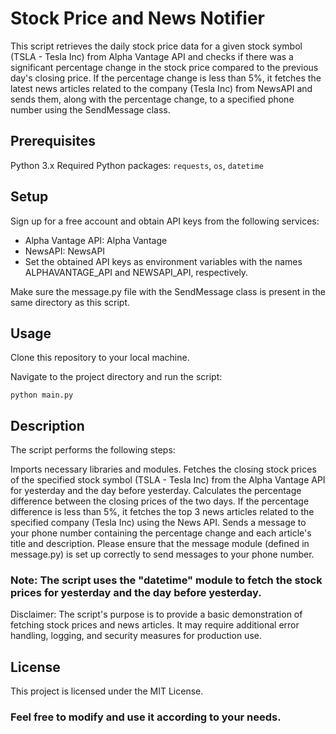 # Stock Price and News Notifier
This script retrieves the daily stock price data for a given stock symbol (TSLA - Tesla Inc) from Alpha Vantage API and checks if there was a significant percentage change in the stock price compared to the previous day's closing price. If the percentage change is less than 5%, it fetches the latest news articles related to the company (Tesla Inc) from NewsAPI and sends them, along with the percentage change, to a specified phone number using the SendMessage class.

## Prerequisites
Python 3.x
Required Python packages: `requests`, `os`, `datetime`

## Setup
Sign up for a free account and obtain API keys from the following services:

- Alpha Vantage API: Alpha Vantage
- NewsAPI: NewsAPI
- Set the obtained API keys as environment variables with the names ALPHAVANTAGE_API and NEWSAPI_API, respectively.

Make sure the message.py file with the SendMessage class is present in the same directory as this script.

## Usage
Clone this repository to your local machine.

Navigate to the project directory and run the script:

`python main.py`

## Description
The script performs the following steps:

Imports necessary libraries and modules.
Fetches the closing stock prices of the specified stock symbol (TSLA - Tesla Inc) from the Alpha Vantage API for yesterday and the day before yesterday.
Calculates the percentage difference between the closing prices of the two days.
If the percentage difference is less than 5%, it fetches the top 3 news articles related to the specified company (Tesla Inc) using the News API.
Sends a message to your phone number containing the percentage change and each article's title and description.
Please ensure that the message module (defined in message.py) is set up correctly to send messages to your phone number.

### Note: The script uses the "datetime" module to fetch the stock prices for yesterday and the day before yesterday.

Disclaimer: The script's purpose is to provide a basic demonstration of fetching stock prices and news articles. It may require additional error handling, logging, and security measures for production use.

## License
This project is licensed under the MIT License.

### Feel free to modify and use it according to your needs.
